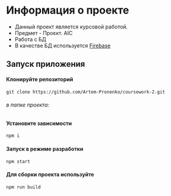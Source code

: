 # Информация о проекте

+ Данный проект является курсовой работой.<br>
+ Предмет - Проєкт. АІС<br>
+ Работа с БД
+ В качестве БД используется [Firebase](https://firebase.google.com/ "")

## Запуск приложения

#### Клонируйте репозиторий

```
git clone https://github.com/Artem-Pronenko/coursework-2.git
```

###### в папке проекта:

#### Установите зависимости

```
npm i
```

#### Запуск в режиме разработки

```
npm start
```

#### Для сборки проекта используйте

```
npm run build
```
